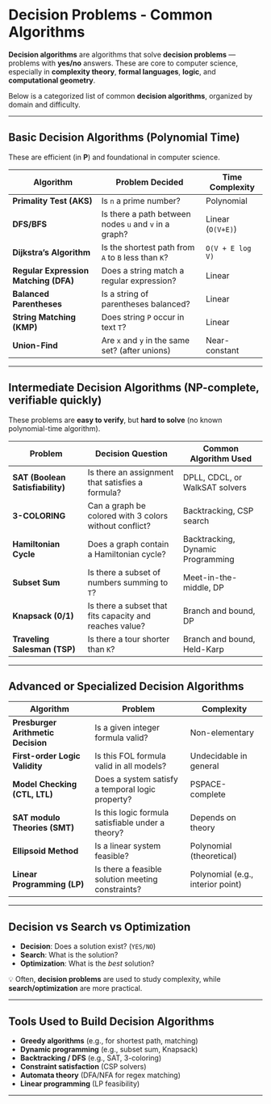 # Decision Problems - Common Algorithms

**Decision algorithms** are algorithms that solve **decision problems** — problems with **yes/no** answers. These are core to computer science, especially in **complexity theory**, **formal languages**, **logic**, and **computational geometry**.

Below is a categorized list of common **decision algorithms**, organized by domain and difficulty.

---

## Basic Decision Algorithms (Polynomial Time)

These are efficient (in **P**) and foundational in computer science.

| Algorithm                             | Problem Decided                                       | Time Complexity   |
| ------------------------------------- | ----------------------------------------------------- | ----------------- |
| **Primality Test (AKS)**              | Is `n` a prime number?                                | Polynomial        |
| **DFS/BFS**                           | Is there a path between nodes `u` and `v` in a graph? | Linear (`O(V+E)`) |
| **Dijkstra’s Algorithm**              | Is the shortest path from `A` to `B` less than `K`?   | `O(V + E log V)`  |
| **Regular Expression Matching (DFA)** | Does a string match a regular expression?             | Linear            |
| **Balanced Parentheses**              | Is a string of parentheses balanced?                  | Linear            |
| **String Matching (KMP)**             | Does string `P` occur in text `T`?                    | Linear            |
| **Union-Find**                        | Are `x` and `y` in the same set? (after unions)       | Near-constant     |

---

## Intermediate Decision Algorithms (NP-complete, verifiable quickly)

These problems are **easy to verify**, but **hard to solve** (no known polynomial-time algorithm).

| Problem                          | Decision Question                                       | Common Algorithm Used             |
| -------------------------------- | ------------------------------------------------------- | --------------------------------- |
| **SAT (Boolean Satisfiability)** | Is there an assignment that satisfies a formula?        | DPLL, CDCL, or WalkSAT solvers    |
| **3-COLORING**                   | Can a graph be colored with 3 colors without conflict?  | Backtracking, CSP search          |
| **Hamiltonian Cycle**            | Does a graph contain a Hamiltonian cycle?               | Backtracking, Dynamic Programming |
| **Subset Sum**                   | Is there a subset of numbers summing to `T`?            | Meet-in-the-middle, DP            |
| **Knapsack (0/1)**               | Is there a subset that fits capacity and reaches value? | Branch and bound, DP              |
| **Traveling Salesman (TSP)**     | Is there a tour shorter than `K`?                       | Branch and bound, Held-Karp       |

---

## Advanced or Specialized Decision Algorithms

| Algorithm                          | Problem                                           | Complexity                        |
| ---------------------------------- | ------------------------------------------------- | --------------------------------- |
| **Presburger Arithmetic Decision** | Is a given integer formula valid?                 | Non-elementary                    |
| **First-order Logic Validity**     | Is this FOL formula valid in all models?          | Undecidable in general            |
| **Model Checking (CTL, LTL)**      | Does a system satisfy a temporal logic property?  | PSPACE-complete                   |
| **SAT modulo Theories (SMT)**      | Is this logic formula satisfiable under a theory? | Depends on theory                 |
| **Ellipsoid Method**               | Is a linear system feasible?                      | Polynomial (theoretical)          |
| **Linear Programming (LP)**        | Is there a feasible solution meeting constraints? | Polynomial (e.g., interior point) |

---

## Decision vs Search vs Optimization

* **Decision**: Does a solution exist? (`YES/NO`)
* **Search**: What is the solution?
* **Optimization**: What is the *best* solution?

💡 Often, **decision problems** are used to study complexity, while **search/optimization** are more practical.

---

## Tools Used to Build Decision Algorithms

* **Greedy algorithms** (e.g., for shortest path, matching)
* **Dynamic programming** (e.g., subset sum, Knapsack)
* **Backtracking / DFS** (e.g., SAT, 3-coloring)
* **Constraint satisfaction** (CSP solvers)
* **Automata theory** (DFA/NFA for regex matching)
* **Linear programming** (LP feasibility)

---
